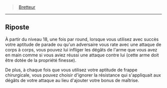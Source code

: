 ﻿> [Bretteur](hd_fighter_swordsman.md)

---

## Riposte

À partir du niveau 18, une fois par round, lorsque vous utilisez avec succès votre aptitude de parade ou qu'un adversaire vous rate avec une attaque de corps à corps, vous pouvez lui infliger les dégâts de l'arme que vous avez en main comme si vous aviez réussi une attaque contre lui (cette arme doit être dotée de la propriété finesse).

De plus, à chaque fois que vous utilisez votre aptitude de frappe chirurgicale, vous pouvez choisir d'ignorer la résistance qui s'appliquait aux dégâts de votre attaque au lieu d'ajouter votre bonus de maîtrise.

